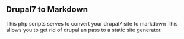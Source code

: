 ## Drupal7 to Markdown

This php scripts serves to convert your drupal7 site to markdown
This allows you to get rid of drupal an pass to a static site generator.

